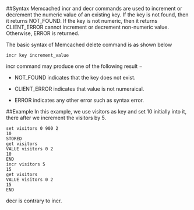 ##Syntax
Memcached incr and decr commands are used to increment or decrement the numeric value of an existing key. 
If the key is not found, then it returns NOT_FOUND. If the key is not numeric, then it returns CLIENT_ERROR cannot increment or decrement non-numeric value. Otherwise, ERROR is returned.

The basic syntax of Memcached delete command is as shown below
```
incr key increment_value
```

incr command may produce one of the following result −

* NOT_FOUND indicates that the key does not exist.

* CLIENT_ERROR indicates that value is not numeraical.

* ERROR indicates any other error such as syntax error.

##Example
In this example, we use visitors as key and set 10 initially into it, there after we increment the visitors by 5.

```
set visitors 0 900 2
10
STORED
get visitors
VALUE visitors 0 2
10
END
incr visitors 5
15
get visitors
VALUE visitors 0 2
15
END
```

decr is contrary to incr.